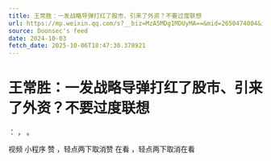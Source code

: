 ```yaml
---
title: 王常胜：一发战略导弹打红了股市、引来了外资？不要过度联想
url: https://mp.weixin.qq.com/s?__biz=MzA5MDg1MDUyMA==&mid=2650474004&idx=4&sn=f941bf181a6d50dc8479fbbe9c77615b
source: Doonsec's feed
date: 2024-10-03
fetch_date: 2025-10-06T18:47:30.378921
---
```


# 王常胜：一发战略导弹打红了股市、引来了外资？不要过度联想

：
，
。

视频
小程序
赞
，轻点两下取消赞
在看
，轻点两下取消在看